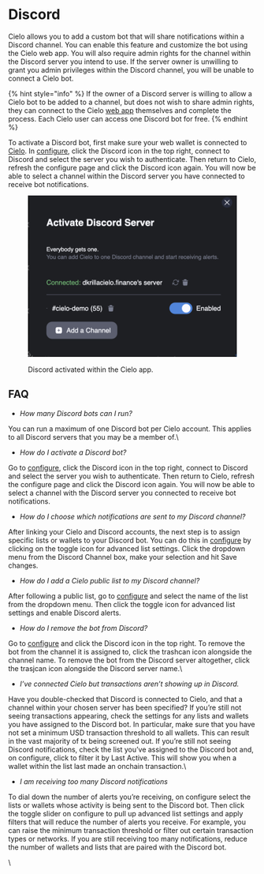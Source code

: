 # Discord

Cielo allows you to add a custom bot that will share notifications within a Discord channel. You can enable this feature and customize the bot using the Cielo web app. You will also require admin rights for the channel within the Discord server you intend to use. If the server owner is unwilling to grant you admin privileges within the Discord channel, you will be unable to connect a Cielo bot.

{% hint style="info" %}
If the owner of a Discord server is willing to allow a Cielo bot to be added to a channel, but does not wish to share admin rights, they can connect to the Cielo [web app](https://app.cielo.finance/) themselves and complete the process. Each Cielo user can access one Discord bot for free.
{% endhint %}

To activate a Discord bot, first make sure your web wallet is connected to [Cielo](https://app.cielo.finance/). In [configure](https://app.cielo.finance/configure), click the Discord icon in the top right, connect to Discord and select the server you wish to authenticate. Then return to Cielo, refresh the configure page and click the Discord icon again. You will now be able to select a channel within the Discord server you have connected to receive bot notifications.

<figure><img src="../.gitbook/assets/Screenshot 2023-08-16 at 14.57.20.png" alt=""><figcaption><p>Discord activated within the Cielo app.</p></figcaption></figure>



## FAQ

* _How many Discord bots can I run?_

You can run a maximum of one Discord bot per Cielo account. This applies to all Discord servers that you may be a member of.\


* _How do I activate a Discord bot?_

Go to [configure](https://app.cielo.finance/configure), click the Discord icon in the top right, connect to Discord and select the server you wish to authenticate. Then return to Cielo, refresh the configure page and click the Discord icon again. You will now be able to select a channel with the Discord server you connected to receive bot notifications.

* _How do I choose which notifications are sent to my Discord channel?_

After linking your Cielo and Discord accounts, the next step is to assign specific lists or wallets to your Discord bot. You can do this in [configure](https://app.cielo.finance/configure) by clicking on the toggle icon for advanced list settings. Click the dropdown menu from the Discord Channel box, make your selection and hit Save changes.



* _How do I add a Cielo public list to my Discord channel?_

After following a public list, go to [configure](https://app.cielo.finance/configure) and select the name of the list from the dropdown menu. Then click the toggle icon for advanced list settings and enable Discord alerts.



* _How do I remove the bot from Discord?_

Go to [configure](https://app.cielo.finance/configure) and click the Discord icon in the top right. To remove the bot from the channel it is assigned to, click the trashcan icon alongside the channel name. To remove the bot from the Discord server altogether, click the trasjcan icon alongside the Discord server name.\


* _I’ve connected Cielo but transactions aren’t showing up in Discord._

Have you double-checked that Discord is connected to Cielo, and that a channel within your chosen server has been specified? If you’re still not seeing transactions appearing, check the settings for any lists and wallets you have assigned to the Discord bot. In particular, make sure that you have not set a minimum USD transaction threshold to all wallets. This can result in the vast majority of tx being screened out. If you’re still not seeing Discord notifications, check the list you’ve assigned to the Discord bot and, on configure, click to filter it by Last Active. This will show you when a wallet within the list last made an onchain transaction.\


* _I am receiving too many Discord notifications_

To dial down the number of alerts you’re receiving, on configure select the lists or wallets whose activity is being sent to the Discord bot. Then click the toggle slider on configure to pull up advanced list settings and apply filters that will reduce the number of alerts you receive. For example, you can raise the minimum transaction threshold or filter out certain transaction types or networks. If you are still receiving too many notifications, reduce the number of wallets and lists that are paired with the Discord bot.

\

